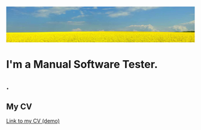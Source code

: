 [![Header](https://github.com/Rasshua/Rasshua/blob/main/assets/Background_1.jpg)](https://artsiomrusau.com/)
# I'm a Manual Software Tester. 
## . 
## My CV
[Link to my CV (demo)](https://drive.google.com/file/d/1HaeXlUL-Wttj7Vw5niHmE1ggbuYMVVBs/view?usp=sharing/)
